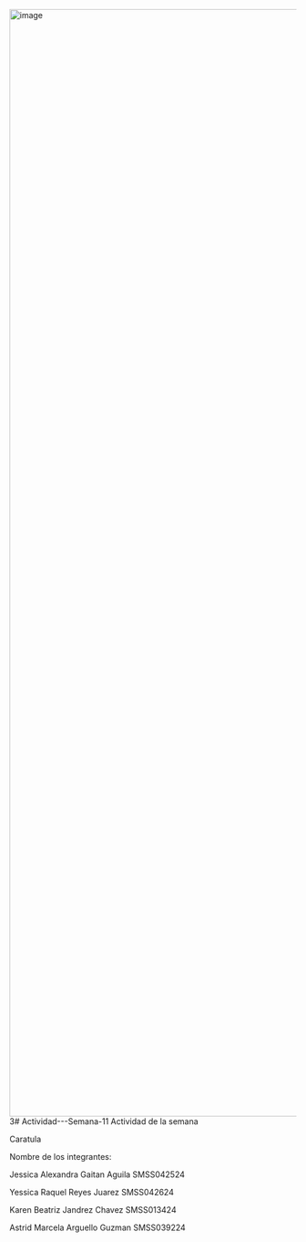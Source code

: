 <img width="3757" height="1940" alt="image" src="https://github.com/user-attachments/assets/ee9523c2-d5e4-472b-9290-7546b4cdd9f3" />3# Actividad---Semana-11
Actividad de la semana

Caratula

Nombre de los integrantes:

Jessica Alexandra Gaitan Aguila SMSS042524

Yessica Raquel Reyes Juarez SMSS042624

Karen Beatriz Jandrez Chavez SMSS013424

Astrid Marcela Arguello Guzman SMSS039224





